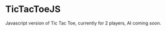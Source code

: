 TicTacToeJS
===========

Javascript version of Tic Tac Toe, currently for 2 players, AI coming soon.
